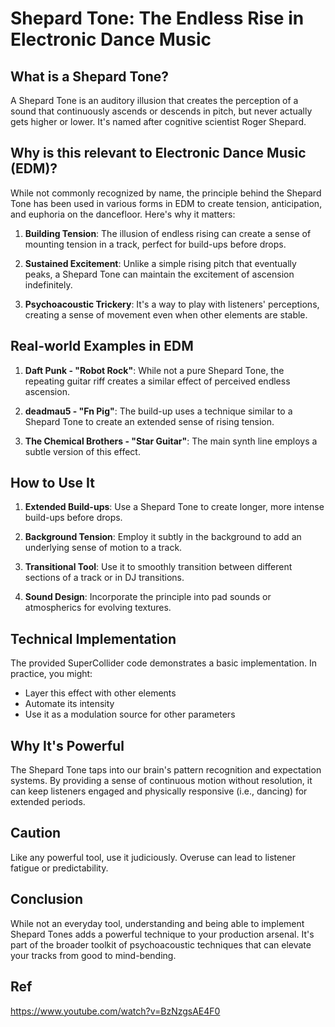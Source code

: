 # Shepard Tone: The Endless Rise in Electronic Dance Music

## What is a Shepard Tone?

A Shepard Tone is an auditory illusion that creates the perception of a sound that continuously ascends or descends in pitch, but never actually gets higher or lower. It's named after cognitive scientist Roger Shepard.

## Why is this relevant to Electronic Dance Music (EDM)?

While not commonly recognized by name, the principle behind the Shepard Tone has been used in various forms in EDM to create tension, anticipation, and euphoria on the dancefloor. Here's why it matters:

1. **Building Tension**: The illusion of endless rising can create a sense of mounting tension in a track, perfect for build-ups before drops.

2. **Sustained Excitement**: Unlike a simple rising pitch that eventually peaks, a Shepard Tone can maintain the excitement of ascension indefinitely.

3. **Psychoacoustic Trickery**: It's a way to play with listeners' perceptions, creating a sense of movement even when other elements are stable.

## Real-world Examples in EDM

1. **Daft Punk - "Robot Rock"**: While not a pure Shepard Tone, the repeating guitar riff creates a similar effect of perceived endless ascension.

2. **deadmau5 - "Fn Pig"**: The build-up uses a technique similar to a Shepard Tone to create an extended sense of rising tension.

3. **The Chemical Brothers - "Star Guitar"**: The main synth line employs a subtle version of this effect.

## How to Use It

1. **Extended Build-ups**: Use a Shepard Tone to create longer, more intense build-ups before drops.

2. **Background Tension**: Employ it subtly in the background to add an underlying sense of motion to a track.

3. **Transitional Tool**: Use it to smoothly transition between different sections of a track or in DJ transitions.

4. **Sound Design**: Incorporate the principle into pad sounds or atmospherics for evolving textures.

## Technical Implementation

The provided SuperCollider code demonstrates a basic implementation. In practice, you might:

- Layer this effect with other elements
- Automate its intensity
- Use it as a modulation source for other parameters

## Why It's Powerful

The Shepard Tone taps into our brain's pattern recognition and expectation systems. By providing a sense of continuous motion without resolution, it can keep listeners engaged and physically responsive (i.e., dancing) for extended periods.

## Caution

Like any powerful tool, use it judiciously. Overuse can lead to listener fatigue or predictability.

## Conclusion

While not an everyday tool, understanding and being able to implement Shepard Tones adds a powerful technique to your production arsenal. It's part of the broader toolkit of psychoacoustic techniques that can elevate your tracks from good to mind-bending.

## Ref
https://www.youtube.com/watch?v=BzNzgsAE4F0
